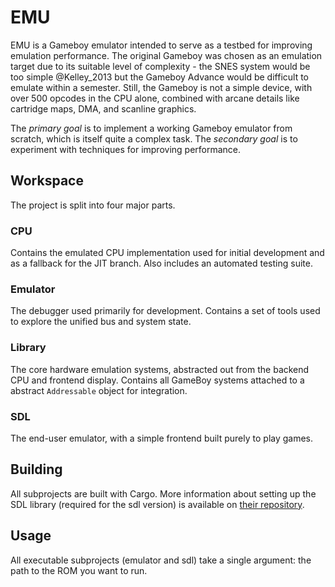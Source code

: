 # EMU

EMU is a Gameboy emulator intended to serve as a testbed for improving emulation performance. The original Gameboy was chosen as an emulation target due to its suitable level of complexity - the SNES system would be too simple @Kelley_2013 but the Gameboy Advance would be difficult to emulate within a semester. Still, the Gameboy is not a simple device, with over 500 opcodes in the CPU alone, combined with arcane details like cartridge maps, DMA, and scanline graphics.

The *primary goal* is to implement a working Gameboy emulator from scratch, which is itself quite a complex task. The *secondary goal* is to experiment with techniques for improving performance.

## Workspace

The project is split into four major parts.

### CPU

Contains the emulated CPU implementation used for initial development and as a fallback for the JIT branch. Also includes an automated testing suite.

### Emulator

The debugger used primarily for development. Contains a set of tools used to explore the unified bus and system state.

### Library

The core hardware emulation systems, abstracted out from the backend CPU and frontend display. Contains all GameBoy systems attached to a abstract `Addressable` object for integration.

### SDL

The end-user emulator, with a simple frontend built purely to play games.

## Building

All subprojects are built with Cargo. More information about setting up the SDL library (required for the sdl version) is available on [their repository](https://github.com/Rust-SDL2/rust-sdl2).

## Usage

All executable subprojects (emulator and sdl) take a single argument: the path to the ROM you want to run.
